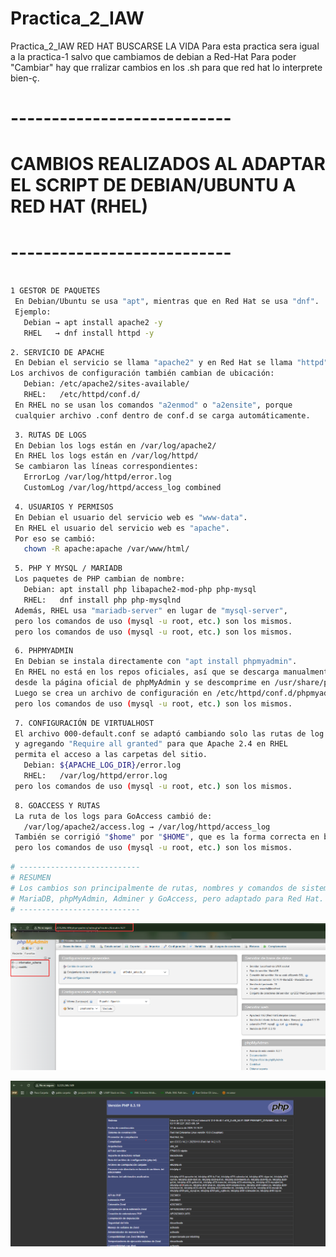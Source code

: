 # Practica_2_IAW
Practica_2_IAW RED HAT BUSCARSE LA VIDA
Para esta practica sera igual a la practica-1 salvo que cambiamos de debian a Red-Hat
Para  poder "Cambiar" hay que rralizar cambios en los .sh para que red hat lo interprete bien-ç.

# ---------------------------
# CAMBIOS REALIZADOS AL ADAPTAR EL SCRIPT DE DEBIAN/UBUNTU A RED HAT (RHEL)
# ---------------------------
```bash

1 GESTOR DE PAQUETES
 En Debian/Ubuntu se usa "apt", mientras que en Red Hat se usa "dnf".
 Ejemplo:
   Debian → apt install apache2 -y
   RHEL   → dnf install httpd -y
```
```bash
2. SERVICIO DE APACHE
 En Debian el servicio se llama "apache2" y en Red Hat se llama "httpd".
Los archivos de configuración también cambian de ubicación:
   Debian: /etc/apache2/sites-available/
   RHEL:   /etc/httpd/conf.d/
 En RHEL no se usan los comandos "a2enmod" o "a2ensite", porque
 cualquier archivo .conf dentro de conf.d se carga automáticamente.
```
```bash
 3. RUTAS DE LOGS
 En Debian los logs están en /var/log/apache2/
 En RHEL los logs están en /var/log/httpd/
 Se cambiaron las líneas correspondientes:
   ErrorLog /var/log/httpd/error.log
   CustomLog /var/log/httpd/access_log combined
```
```bash
 4. USUARIOS Y PERMISOS
 En Debian el usuario del servicio web es "www-data".
 En RHEL el usuario del servicio web es "apache".
 Por eso se cambió:
   chown -R apache:apache /var/www/html/
```
```bash
 5. PHP Y MYSQL / MARIADB
 Los paquetes de PHP cambian de nombre:
   Debian: apt install php libapache2-mod-php php-mysql
   RHEL:   dnf install php php-mysqlnd
 Además, RHEL usa "mariadb-server" en lugar de "mysql-server",
 pero los comandos de uso (mysql -u root, etc.) son los mismos.
 pero los comandos de uso (mysql -u root, etc.) son los mismos.
```
```bash
 6. PHPMYADMIN
 En Debian se instala directamente con "apt install phpmyadmin".
 En RHEL no está en los repos oficiales, así que se descarga manualmente
 desde la página oficial de phpMyAdmin y se descomprime en /usr/share/phpmyadmin.
 Luego se crea un archivo de configuración en /etc/httpd/conf.d/phpmyadmin.conf.
 pero los comandos de uso (mysql -u root, etc.) son los mismos.
```
```bash
 7. CONFIGURACIÓN DE VIRTUALHOST
 El archivo 000-default.conf se adaptó cambiando solo las rutas de log
 y agregando "Require all granted" para que Apache 2.4 en RHEL
 permita el acceso a las carpetas del sitio.
   Debian: ${APACHE_LOG_DIR}/error.log
   RHEL:   /var/log/httpd/error.log
 pero los comandos de uso (mysql -u root, etc.) son los mismos.
```
```bash
 8. GOACCESS Y RUTAS
 La ruta de los logs para GoAccess cambió de:
   /var/log/apache2/access.log → /var/log/httpd/access_log
 También se corrigió "$home" por "$HOME", que es la forma correcta en bash.
 pero los comandos de uso (mysql -u root, etc.) son los mismos.
```
```bash
# ---------------------------
# RESUMEN
# Los cambios son principalmente de rutas, nombres y comandos de sistema.
# MariaDB, phpMyAdmin, Adminer y GoAccess, pero adaptado para Red Hat.
# ---------------------------
```

![](image/im.png)

![](image/image.png)